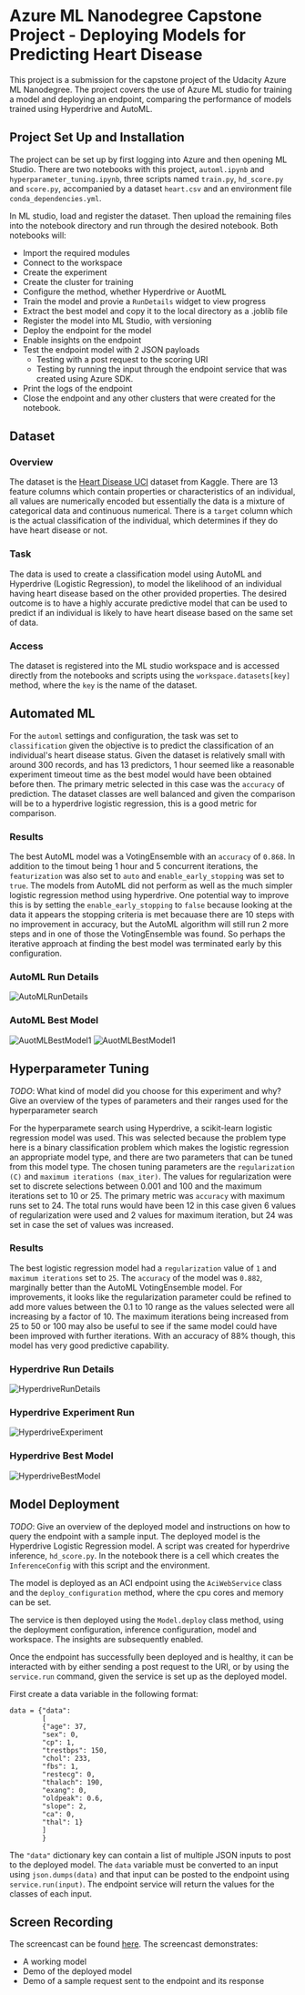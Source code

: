 # Azure ML Nanodegree Capstone Project - Deploying Models for Predicting Heart Disease

This project is a submission for the capstone project of the Udacity Azure ML Nanodegree. The project covers the use of Azure ML studio for training a model and deploying an endpoint, comparing the performance of models trained using Hyperdrive and AutoML. 

## Project Set Up and Installation
The project can be set up by first logging into Azure and then opening ML Studio. There are two notebooks with this project, `automl.ipynb` and `hyperparameter_tuning.ipynb`, three scripts named `train.py`, `hd_score.py` and `score.py`, accompanied by a dataset `heart.csv` and an environment file `conda_dependencies.yml`. 

In ML studio, load and register the dataset. Then upload the remaining files into the notebook directory and run through the desired notebook. Both notebooks will:
- Import the required modules
- Connect to the workspace
- Create the experiment
- Create the cluster for training 
- Configure the method, whether Hyperdrive or AuotML
- Train the model and provie a `RunDetails` widget to view progress
- Extract the best model and copy it to the local directory as a .joblib file
- Register the model into ML Studio, with versioning
- Deploy the endpoint for the model
- Enable insights on the endpoint
- Test the endpoint model with 2 JSON payloads
  - Testing with a post request to the scoring URI
  - Testing by running the input through the endpoint service that was created using Azure SDK.
- Print the logs of the endpoint
- Close the endpoint and any other clusters that were created for the notebook.  

## Dataset
### Overview
The dataset is the [Heart Disease UCI](https://www.kaggle.com/ronitf/heart-disease-uci) dataset from Kaggle. There are 13 feature columns which contain properties or characteristics of an individual, all values are numerically encoded but essentially the data is a mixture of categorical data and continuous numerical. There is a `target` column which is the actual classification of the individual, which determines if they do have heart disease or not.

### Task
The data is used to create a classification model using AutoML and Hyperdrive (Logistic Regression), to model the likelihood of an individual having heart disease based on the other provided properties. The desired outcome is to have a highly accurate predictive model that can be used to predict if an individual is likely to have heart disease based on the same set of data. 

### Access
The dataset is registered into the ML studio workspace and is accessed directly from the notebooks and scripts using the `workspace.datasets[key]` method, where the `key` is the name of the dataset.

## Automated ML
For the `automl` settings and configuration, the task was set to `classification` given the objective is to predict the classification of an individual's heart disease status. Given the dataset is relatively small with around 300 records, and has 13 predictors, 1 hour seemed like a reasonable experiment timeout time as the best model would have been obtained before then. The primary metric selected in this case was the `accuracy` of prediction. The dataset classes are well balanced and given the comparison will be to a hyperdrive logistic regression, this is a good metric for comparison. 

### Results
The best AutoML model was a VotingEnsemble with an `accuracy` of `0.868`. In addition to the timout being 1 hour and 5 concurrent iterations, the `featurization` was also set to `auto` and `enable_early_stopping` was set to `true`. The models from AutoML did not perform as well as the much simpler logistic regression method using hyperdrive. One potential way to improve this is by setting the `enable_early_stopping` to `false` because looking at the data it appears the stopping criteria is met becauase there are 10 steps with no improvement in accuracy, but the AutoML algorithm will still run 2 more steps and in one of those the VotingEnsemble was found. So perhaps the iterative approach at finding the best model was terminated early by this configuration. 

### AutoML Run Details
![AutoMLRunDetails](images/AutoML_RunDetails.PNG)
### AutoML Best Model
![AuotMLBestModel1](images/AutoML_BestModel.PNG)
![AuotMLBestModel1](images/AutoML_BestModel_2.PNG)

## Hyperparameter Tuning
*TODO*: What kind of model did you choose for this experiment and why? Give an overview of the types of parameters and their ranges used for the hyperparameter search

For the hyperparamete search using Hyperdrive, a scikit-learn logistic regression model was used. This was selected because the problem type here is a binary classification problem which makes the logistic regression an appropriate model type, and there are two parameters that can be tuned from this model type. The chosen tuning parameters are the `regularization (C)` and `maximum iterations (max_iter)`. The values for regularization were set to discrete selections between 0.001 and 100 and the maximum iterations set to 10 or 25. The primary metric was `accuracy` with maximum runs set to 24. The total runs would have been 12 in this case given 6 values of regularization were used and 2 values for maximum iteration, but 24 was set in case the set of values was increased.

### Results
The best logistic regression model had a `regularization` value of `1` and `maximum iterations` set to `25`. The `accuracy` of the model was `0.882`, marginally better than the AutoML VotingEnsemble model. For improvements, it looks like the regularization parameter could be refined to add more values between the 0.1 to 10 range as the values selected were all increasing by a factor of 10. The maximum iterations being increased from 25 to 50 or 100 may also be useful to see if the same model could have been improved with further iterations. With an accuracy of 88% though, this model has very good predictive capability.

### Hyperdrive Run Details
![HyperdriveRunDetails](images/Hyperdrive_RunDetails.PNG)
### Hyperdrive Experiment Run
![HyperdriveExperiment](images/Hyperdrive_ExperimentRun.PNG)
### Hyperdrive Best Model
![HyperdriveBestModel](images/Hyperdrive_BestModel.PNG)


## Model Deployment
*TODO*: Give an overview of the deployed model and instructions on how to query the endpoint with a sample input.
The deployed model is the Hyperdrive Logistic Regression model. A script was created for hyperdrive inference, `hd_score.py`. In the notebook there is a cell which creates the `InferenceConfig` with this script and the environment. 

The model is deployed as an ACI endpoint using the `AciWebService` class and the `deploy_configuration` method, where the cpu cores and memory can be set. 

The service is then deployed using the `Model.deploy` class method, using the deployment configuration, inference configuration, model and workspace. The insights are subsequently enabled. 

Once the endpoint has successfully been deployed and is healthy, it can be interacted with by either sending a post request to the URI, or by using the `service.run` command, given the service is set up as the deployed model. 

First create a data variable in the following format:
```
data = {"data": 
        [
        {"age": 37,
        "sex": 0,
        "cp": 1,
        "trestbps": 150,
        "chol": 233,
        "fbs": 1,
        "restecg": 0,
        "thalach": 190,
        "exang": 0,
        "oldpeak": 0.6,
        "slope": 2,
        "ca": 0,
        "thal": 1}
        ]
        }
```
The `"data"` dictionary key can contain a list of multiple JSON inputs to post to the deployed model. The `data` variable must be converted to an input using `json.dumps(data)` and that input can be posted to the endpoint using `service.run(input)`. The endpoint service will return the values for the classes of each input.


## Screen Recording
The screencast can be found [here](https://www.youtube.com/watch?v=hZM1Ci5-v-4).
The screencast demonstrates:
- A working model
- Demo of the deployed model
- Demo of a sample request sent to the endpoint and its response
